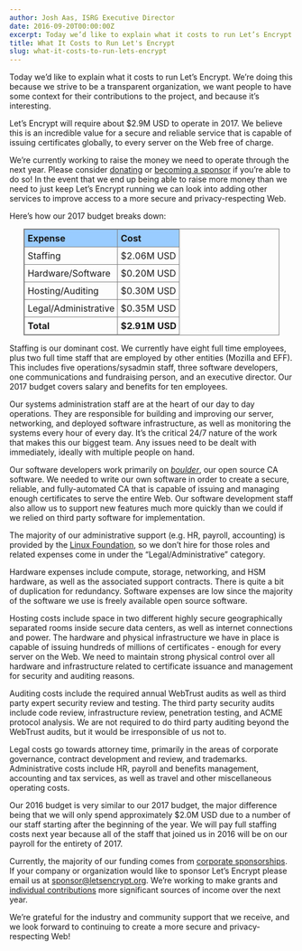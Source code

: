 ```yaml
---
author: Josh Aas, ISRG Executive Director
date: 2016-09-20T00:00:00Z
excerpt: Today we’d like to explain what it costs to run Let’s Encrypt. We’re doing this because we strive to be a transparent organization, we want people to have some context for their contributions to the project, and because it’s interesting.
title: What It Costs to Run Let's Encrypt
slug: what-it-costs-to-run-lets-encrypt
---
```


Today we’d like to explain what it costs to run Let’s Encrypt. We’re doing this because we strive to be a transparent organization, we want people to have some context for their contributions to the project, and because it’s interesting.

Let’s Encrypt will require about $2.9M USD to operate in 2017. We believe this is an incredible value for a secure and reliable service that is capable of issuing certificates globally, to every server on the Web free of charge.

We’re currently working to raise the money we need to operate through the next year. Please consider [donating](https://letsencrypt.org/donate/) or [becoming a sponsor](https://letsencrypt.org/become-a-sponsor/) if you’re able to do so! In the event that we end up being able to raise more money than we need to just keep Let’s Encrypt running we can look into adding other services to improve access to a more secure and privacy-respecting Web.

Here’s how our 2017 budget breaks down:

<p>
<table style="border: 1px solid gray; width: 90%; margin: auto">
  <tr style="background-color: #99CCFF;">
    <th style="font-weight: bold; text-align: left; padding: 5px; border: 1px solid gray;">Expense</th>
    <th style="font-weight: bold; text-align: left; padding: 5px; border: 1px solid gray;">Cost</th>
  </tr>
  <tr>
    <th style="font-weight: normal; text-align: left; padding: 5px; border: 1px solid gray;">Staffing</th>
    <th style="font-weight: normal; text-align: left; padding: 5px; border: 1px solid gray;">$2.06M USD</th>
  </tr>
  <tr>
    <th style="font-weight: normal; text-align: left; padding: 5px; border: 1px solid gray;">Hardware/Software</th>
    <th style="font-weight: normal; text-align: left; padding: 5px; border: 1px solid gray;">$0.20M USD</th>
  </tr>
  <tr>
    <th style="font-weight: normal; text-align: left; padding: 5px; border: 1px solid gray;">Hosting/Auditing</th>
    <th style="font-weight: normal; text-align: left; padding: 5px; border: 1px solid gray;">$0.30M USD</th>
  </tr>
  <tr>
    <th style="font-weight: normal; text-align: left; padding: 5px; border: 1px solid gray;">Legal/Administrative</th>
    <th style="font-weight: normal; text-align: left; padding: 5px; border: 1px solid gray;">$0.35M USD</th>
  </tr>
  <tr>
    <th style="font-weight: bold; text-align: left; padding: 5px; border: 1px solid gray;">Total</th>
    <th style="font-weight: bold; text-align: left; padding: 5px; border: 1px solid gray;">$2.91M USD</th>
  </tr>  
</table>
</p>

Staffing is our dominant cost. We currently have eight full time employees, plus two full time staff that are employed by other entities (Mozilla and EFF). This includes five operations/sysadmin staff, three software developers, one communications and fundraising person, and an executive director. Our 2017 budget covers salary and benefits for ten employees.

Our systems administration staff are at the heart of our day to day operations. They are responsible for building and improving our server, networking, and deployed software infrastructure, as well as monitoring the systems every hour of every day. It’s the critical 24/7 nature of the work that makes this our biggest team. Any issues need to be dealt with immediately, ideally with multiple people on hand.

Our software developers work primarily on *[boulder](https://github.com/letsencrypt/boulder)*, our open source CA software. We needed to write our own software in order to create a secure, reliable, and fully-automated CA that is capable of issuing and managing enough certificates to serve the entire Web. Our software development staff also allow us to support new features much more quickly than we could if we relied on third party software for implementation.

The majority of our administrative support (e.g. HR, payroll, accounting) is provided by the [Linux Foundation](https://www.linuxfoundation.org/), so we don’t hire for those roles and related expenses come in under the “Legal/Administrative” category.

Hardware expenses include compute, storage, networking, and HSM hardware, as well as the associated support contracts. There is quite a bit of duplication for redundancy. Software expenses are low since the majority of the software we use is freely available open source software.

Hosting costs include space in two different highly secure geographically separated rooms inside secure data centers, as well as internet connections and power. The hardware and physical infrastructure we have in place is capable of issuing hundreds of millions of certificates - enough for every server on the Web. We need to maintain strong physical control over all hardware and infrastructure related to certificate issuance and management for security and auditing reasons.

Auditing costs include the required annual WebTrust audits as well as third party expert security review and testing. The third party security audits include code review, infrastructure review, penetration testing, and ACME protocol analysis. We are not required to do third party auditing beyond the WebTrust audits, but it would be irresponsible of us not to.

Legal costs go towards attorney time, primarily in the areas of corporate governance, contract development and review, and trademarks. Administrative costs include HR, payroll and benefits management, accounting and tax services, as well as travel and other miscellaneous operating costs.

Our 2016 budget is very similar to our 2017 budget, the major difference being that we will only spend approximately $2.0M USD due to a number of our staff starting after the beginning of the year. We will pay full staffing costs next year because all of the staff that joined us in 2016 will be on our payroll for the entirety of 2017.

Currently, the majority of our funding comes from [corporate sponsorships](https://letsencrypt.org/sponsors/). If your company or organization would like to sponsor Let’s Encrypt please email us at <sponsor@letsencrypt.org>. We’re working to make grants and [individual contributions](https://letsencrypt.org/donate/) more significant sources of income over the next year.

We’re grateful for the industry and community support that we receive, and we look forward to continuing to create a more secure and privacy-respecting Web!